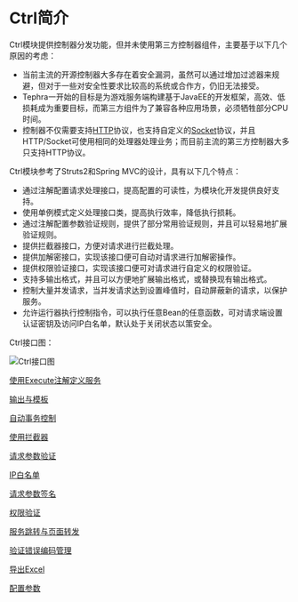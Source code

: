 # Ctrl简介
Ctrl模块提供控制器分发功能，但并未使用第三方控制器组件，主要基于以下几个原因的考虑：
- 当前主流的开源控制器大多存在着安全漏洞，虽然可以通过增加过滤器来规避，但对于一些对安全性要求比较高的系统或合作方，仍旧无法接受。
- Tephra一开始的目标是为游戏服务端构建基于JavaEE的开发框架，高效、低损耗成为重要目标，而第三方组件为了兼容各种应用场景，必须牺牲部分CPU时间。
- 控制器不仅需要支持[HTTP](../tephra-ctrl-http)协议，也支持自定义的[Socket](../tephra-ctrl-socket)协议，并且HTTP/Socket可使用相同的处理器处理业务；而目前主流的第三方控制器大多只支持HTTP协议。

Ctrl模块参考了Struts2和Spring MVC的设计，具有以下几个特点：

- 通过注解配置请求处理接口，提高配置的可读性，为模块化开发提供良好支持。
- 使用单例模式定义处理接口类，提高执行效率，降低执行损耗。
- 通过注解配置参数验证规则，提供了部分常用验证规则，并且可以轻易地扩展验证规则。
- 提供拦截器接口，方便对请求进行拦截处理。
- 提供加解密接口，实现该接口便可自动对请求进行加解密操作。
- 提供权限验证接口，实现该接口便可对请求进行自定义的权限验证。
- 支持多输出格式，并且可以方便地扩展输出格式，或替换现有输出格式。
- 控制大量并发请求，当并发请求达到设置峰值时，自动屏蔽新的请求，以保护服务。
- 允许运行器执行控制指令，可以执行任意Bean的任意函数，可对请求端设置认证密钥及访问IP白名单，默认处于关闭状态以策安全。

Ctrl接口图：

![Ctrl接口图](doc/uml/interface.png)

[使用Execute注解定义服务](doc/execute.md)

[输出与模板](doc/template.md)

[自动事务控制](doc/transaction.md)

[使用拦截器](doc/interceptor.md)

[请求参数验证](doc/validate.md)

[IP白名单](doc/trustful-ip.md)

[请求参数签名](doc/sign.md)

[权限验证](doc/permit.md)

[服务跳转与页面转发](doc/forward.md)

[验证错误编码管理](doc/failure-code.md)

[导出Excel](doc/excel.md)

[配置参数](src/main/resources/ctrl.tephra.config)
